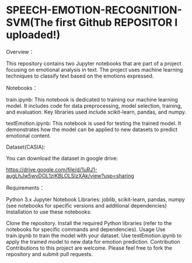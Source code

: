 # SPEECH-EMOTION-RECOGNITION-SVM(The first Github REPOSITOR I uploaded!)
Overview：  

This repository contains two Jupyter notebooks that are part of a project focusing on emotional analysis in text. The project uses machine learning techniques to classify text based on the emotions expressed.

Notebooks：

train.ipynb: This notebook is dedicated to training our machine learning model. It includes code for data preprocessing, model selection, training, and evaluation. Key libraries used include scikit-learn, pandas, and numpy.

testEmotion.ipynb: This notebook is used for testing the trained model. It demonstrates how the model can be applied to new datasets to predict emotional content.

Dataset(CASIA):

You can download the dataset in google drive:

https://drive.google.com/file/d/1uRJ1-augLhJw5wvDOL1zjKBLOLSIzXAk/view?usp=sharing

Requirements：

Python 3.x
Jupyter Notebook
Libraries: joblib, scikit-learn, pandas, numpy (see notebooks for specific versions and additional dependencies)
Installation to use these notebooks:

Clone the repository.
Install the required Python libraries (refer to the notebooks for specific commands and dependencies).
Usage
Use train.ipynb to train the model with your dataset.
Use testEmotion.ipynb to apply the trained model to new data for emotion prediction.
Contribution
Contributions to this project are welcome. Please feel free to fork the repository and submit pull requests.
